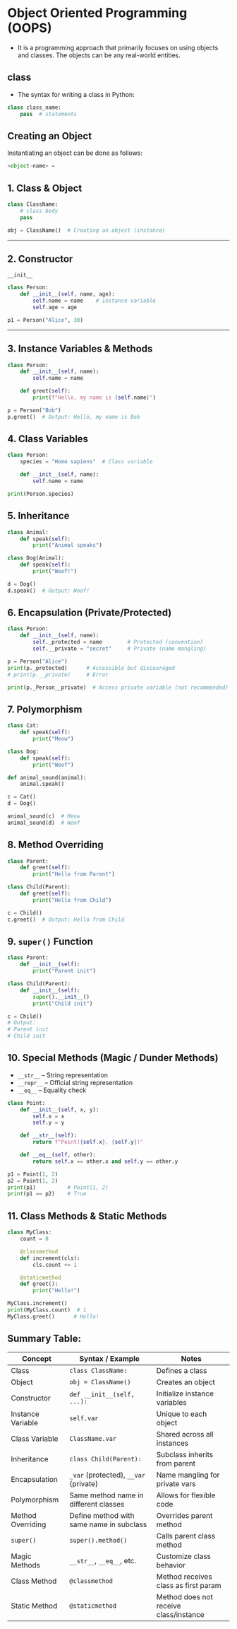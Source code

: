 # Object Oriented Programming (OOPS)
- It is a programming approach that primarily focuses on using objects and classes. The objects can be any real-world entities.

## class
- The syntax for writing a class in Python:
```python
class class_name:
    pass  # statements
```
## Creating an Object
Instantiating an object can be done as follows:
```python
<object-name> =
```

## 1. Class & Object

```python
class ClassName:
    # class body
    pass

obj = ClassName()  # Creating an object (instance)
```

---

## 2. Constructor 
```__init__```

```python
class Person:
    def __init__(self, name, age):
        self.name = name    # instance variable
        self.age = age

p1 = Person("Alice", 30)
```

---

## 3. Instance Variables & Methods

```python
class Person:
    def __init__(self, name):
        self.name = name

    def greet(self):
        print(f"Hello, my name is {self.name}")

p = Person("Bob")
p.greet()  # Output: Hello, my name is Bob
```


## 4. Class Variables

```python
class Person:
    species = "Homo sapiens"  # Class variable

    def __init__(self, name):
        self.name = name

print(Person.species)
```


## 5. Inheritance

```python
class Animal:
    def speak(self):
        print("Animal speaks")

class Dog(Animal):
    def speak(self):
        print("Woof!")

d = Dog()
d.speak()  # Output: Woof!
```


## 6. Encapsulation (Private/Protected)

```python
class Person:
    def __init__(self, name):
        self._protected = name        # Protected (convention)
        self.__private = "secret"     # Private (name mangling)

p = Person("Alice")
print(p._protected)      # Accessible but discouraged
# print(p.__private)     # Error

print(p._Person__private)  # Access private variable (not recommended)
```

## 7. Polymorphism

```python
class Cat:
    def speak(self):
        print("Meow")

class Dog:
    def speak(self):
        print("Woof")

def animal_sound(animal):
    animal.speak()

c = Cat()
d = Dog()

animal_sound(c)  # Meow
animal_sound(d)  # Woof
```


## 8. Method Overriding

```python
class Parent:
    def greet(self):
        print("Hello from Parent")

class Child(Parent):
    def greet(self):
        print("Hello from Child")

c = Child()
c.greet()  # Output: Hello from Child
```

## 9. `super()` Function

```python
class Parent:
    def __init__(self):
        print("Parent init")

class Child(Parent):
    def __init__(self):
        super().__init__()
        print("Child init")

c = Child()
# Output:
# Parent init
# Child init
```


## 10. Special Methods (Magic / Dunder Methods)

- `__str__` – String representation  
- `__repr__` – Official string representation  
- `__eq__` – Equality check  

```python
class Point:
    def __init__(self, x, y):
        self.x = x
        self.y = y

    def __str__(self):
        return f"Point({self.x}, {self.y})"

    def __eq__(self, other):
        return self.x == other.x and self.y == other.y

p1 = Point(1, 2)
p2 = Point(1, 2)
print(p1)          # Point(1, 2)
print(p1 == p2)    # True
```

## 11. Class Methods & Static Methods

```python
class MyClass:
    count = 0

    @classmethod
    def increment(cls):
        cls.count += 1

    @staticmethod
    def greet():
        print("Hello!")

MyClass.increment()
print(MyClass.count)  # 1
MyClass.greet()      # Hello!
```

## Summary Table:

| Concept              | Syntax / Example                       | Notes                          |
|----------------------|--------------------------------------|--------------------------------|
| Class                | `class ClassName:`                    | Defines a class                 |
| Object               | `obj = ClassName()`                   | Creates an object              |
| Constructor          | `def __init__(self, ...):`            | Initialize instance variables  |
| Instance Variable    | `self.var`                           | Unique to each object          |
| Class Variable       | `ClassName.var`                      | Shared across all instances    |
| Inheritance          | `class Child(Parent):`               | Subclass inherits from parent  |
| Encapsulation        | `_var` (protected), `__var` (private)| Name mangling for private vars |
| Polymorphism         | Same method name in different classes| Allows for flexible code       |
| Method Overriding    | Define method with same name in subclass | Overrides parent method        |
| `super()`            | `super().method()`                   | Calls parent class method      |
| Magic Methods        | `__str__`, `__eq__`, etc.            | Customize class behavior       |
| Class Method         | `@classmethod`                       | Method receives class as first param |
| Static Method        | `@staticmethod`                      | Method does not receive class/instance |